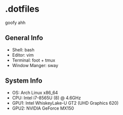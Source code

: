 # .dotfiles
goofy ahh

## General Info
- Shell: bash
- Editor: vim
- Terminal: foot + tmux
- Window Manger: sway

## System Info
- OS: Arch Linux x86\_64
- CPU: Intel i7-8565U (8) @ 4.6GHz
- GPU1: Intel WhiskeyLake-U GT2 (UHD Graphics 620)
- GPU2: NVIDIA GeForce MX150

